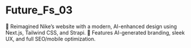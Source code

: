 # Future_Fs_03
👟 Reimagined Nike’s website with a modern, AI-enhanced design using Next.js, Tailwind CSS, and Strapi. 🤖 Features AI-generated branding, sleek UX, and full SEO/mobile optimization.
